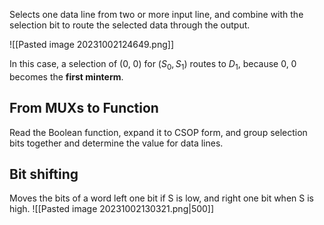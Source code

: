 Selects one data line from two or more input line, and combine with the selection bit to route the selected data through the output. 

![[Pasted image 20231002124649.png]]

In this case, a selection of (0, 0) for $(S_0, S_1)$ routes to $D_1$, because 0, 0 becomes the **first minterm**.

## From MUXs to Function
Read the Boolean function, expand it to CSOP form, and group selection bits together and determine the value for data lines.

## Bit shifting
Moves the bits of a word left one bit if S is low, and right one bit when S is high. 
![[Pasted image 20231002130321.png|500]]

